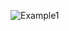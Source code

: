 
![Example1](https://user-images.githubusercontent.com/42858836/202367255-7ac8d48a-8123-4845-a242-4b55b42cb386.png)
